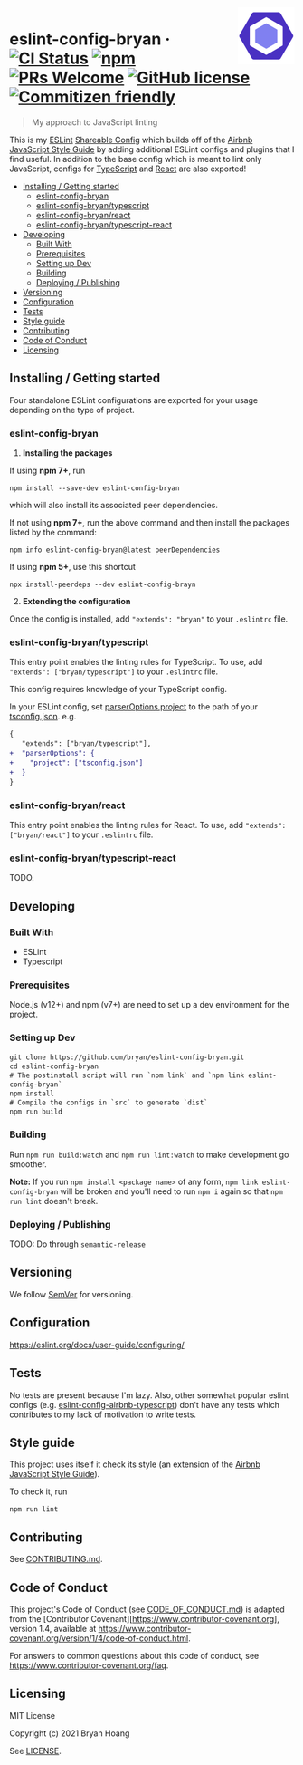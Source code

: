 <img src="img/eslint.png" height=100 alt="ESLint's Logo" align="right">

# eslint-config-bryan &middot; [![CI Status](https://github.com/bryan-hoang/eslint-config-bryan/workflows/Node.js%20CI/badge.svg)](https://github.com/bryan-hoang/eslint-config-bryan/actions?query=workflow%3A%22Node.js+CI%22) [![npm](https://img.shields.io/npm/v/eslint-config-bryan)](https://www.npmjs.com/package/eslint-config-bryan) [![PRs Welcome](https://img.shields.io/badge/PRs-welcome-brightgreen.svg?style=flat-square)](http://makeapullrequest.com) [![GitHub license](https://img.shields.io/badge/license-MIT-blue.svg?style=flat-square)](https://github.com/your/your-project/blob/master/LICENSE) [![Commitizen friendly](https://img.shields.io/badge/commitizen-friendly-brightgreen.svg)](http://commitizen.github.io/cz-cli/)

> My approach to JavaScript linting

This is my [ESLint](https://eslint.org/)
[Shareable Config](https://eslint.org/docs/developer-guide/shareable-configs)
which builds off of the
[Airbnb JavaScript Style Guide](https://github.com/airbnb/javascript#airbnb-javascript-style-guide-)
by adding additional ESLint configs and plugins that I find useful. In addition
to the base config which is meant to lint only JavaScript, configs for
[TypeScript](https://www.typescriptlang.org/) and [React](https://reactjs.org/)
are also exported!

- [Installing / Getting started](#installing-getting-started)
  - [eslint-config-bryan](#eslint-config-bryan)
  - [eslint-config-bryan/typescript](#eslint-config-bryantypescript)
  - [eslint-config-bryan/react](#eslint-config-bryanreact)
  - [eslint-config-bryan/typescript-react](#eslint-config-bryantypescript-react)
- [Developing](#developing)
  - [Built With](#built-with)
  - [Prerequisites](#prerequisites)
  - [Setting up Dev](#setting-up-dev)
  - [Building](#building)
  - [Deploying / Publishing](#deploying-publishing)
- [Versioning](#versioning)
- [Configuration](#configuration)
- [Tests](#tests)
- [Style guide](#style-guide)
- [Contributing](#contributing)
- [Code of Conduct](#code-of-conduct)
- [Licensing](#licensing)

## Installing / Getting started

Four standalone ESLint configurations are exported for your usage depending on
the type of project.

### eslint-config-bryan

1. **Installing the packages**

If using **npm 7+**, run

```shell
npm install --save-dev eslint-config-bryan
```

which will also install its associated peer dependencies.

If not using **npm 7+**, run the above command and then install the packages
listed by the command:

```shell
npm info eslint-config-bryan@latest peerDependencies
```

If using **npm 5+**, use this shortcut

```shell
npx install-peerdeps --dev eslint-config-brayn
```

2. **Extending the configuration**

Once the config is installed, add `"extends": "bryan"` to your `.eslintrc` file.

### eslint-config-bryan/typescript

This entry point enables the linting rules for TypeScript. To use, add
`"extends": ["bryan/typescript"]` to your `.eslintrc` file.

This config requires knowledge of your TypeScript config.

In your ESLint config, set
[parserOptions.project](https://github.com/typescript-eslint/typescript-eslint/tree/master/packages/parser#parseroptionsproject)
to the path of your
[tsconfig.json](https://www.typescriptlang.org/docs/handbook/tsconfig-json.html).
e.g.

```diff
{
   "extends": ["bryan/typescript"],
+  "parserOptions": {
+    "project": ["tsconfig.json"]
+  }
}
```

### eslint-config-bryan/react

This entry point enables the linting rules for React. To use, add
`"extends": ["bryan/react"]` to your `.eslintrc` file.

### eslint-config-bryan/typescript-react

TODO.

## Developing

### Built With

- ESLint
- Typescript

### Prerequisites

Node.js (v12+) and npm (v7+) are need to set up a dev environment for the
project.

### Setting up Dev

```shell
git clone https://github.com/bryan/eslint-config-bryan.git
cd eslint-config-bryan
# The postinstall script will run `npm link` and `npm link eslint-config-bryan`
npm install
# Compile the configs in `src` to generate `dist`
npm run build
```

### Building

Run `npm run build:watch` and `npm run lint:watch` to make development go
smoother.

**Note:** If you run `npm install <package name>` of any form,
`npm link eslint-config-bryan` will be broken and you'll need to run `npm i`
again so that `npm run lint` doesn't break.

### Deploying / Publishing

TODO: Do through `semantic-release`

## Versioning

We follow [SemVer](http://semver.org/) for versioning.

## Configuration

<https://eslint.org/docs/user-guide/configuring/>

## Tests

No tests are present because I'm lazy. Also, other somewhat popular eslint
configs (e.g.
[eslint-config-airbnb-typescript](https://github.com/iamturns/eslint-config-airbnb-typescript))
don't have any tests which contributes to my lack of motivation to write tests.

## Style guide

This project uses itself it check its style (an extension of the
[Airbnb JavaScript Style Guide](https://github.com/airbnb/javascript#airbnb-javascript-style-guide-)).

To check it, run

```shell
npm run lint
```

## Contributing

See [CONTRIBUTING.md](CONTRIBUTING.md).

## Code of Conduct

This project's Code of Conduct (see [CODE_OF_CONDUCT.md](CODE_OF_CONDUCT.md)) is
adapted from the [Contributor Covenant][https://www.contributor-covenant.org],
version 1.4, available at
<https://www.contributor-covenant.org/version/1/4/code-of-conduct.html>.

For answers to common questions about this code of conduct, see
<https://www.contributor-covenant.org/faq>.

## Licensing

MIT License

Copyright (c) 2021 Bryan Hoang

See [LICENSE](LICENSE).
